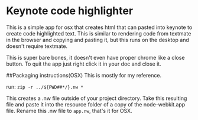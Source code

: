 # Keynote code highlighter
This is a simple app for osx that creates html that can pasted into keynote
to create code highlighted text. This is similar to rendering code from textmate
in the browser and copying and pasting it, but this runs on the desktop and doesn't
require textmate.

This is super bare bones, it doesn't even have proper chrome like a close button.
To quit the app just right click it in your doc and close it.

##Packaging instructions(OSX)
This is mostly for my reference.

run: `zip -r ../${PWD##*/}.nw *`

This creates a .nw file outside of your project directory. Take this resulting file and
paste it into the resource folder of a copy of the node-webkit.app file.
Rename this .nw file to `app.nw`, that's it for OSX.